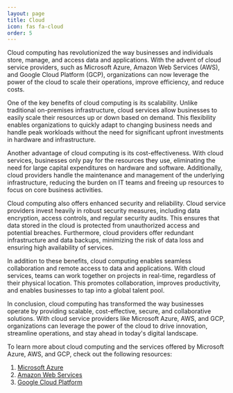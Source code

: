 ```yaml
---
layout: page
title: Cloud
icon: fas fa-cloud
order: 5
---
```


Cloud computing has revolutionized the way businesses and individuals store, manage, and access data and applications. With the advent of cloud service providers, such as Microsoft Azure, Amazon Web Services (AWS), and Google Cloud Platform (GCP), organizations can now leverage the power of the cloud to scale their operations, improve efficiency, and reduce costs.

One of the key benefits of cloud computing is its scalability. Unlike traditional on-premises infrastructure, cloud services allow businesses to easily scale their resources up or down based on demand. This flexibility enables organizations to quickly adapt to changing business needs and handle peak workloads without the need for significant upfront investments in hardware and infrastructure.

Another advantage of cloud computing is its cost-effectiveness. With cloud services, businesses only pay for the resources they use, eliminating the need for large capital expenditures on hardware and software. Additionally, cloud providers handle the maintenance and management of the underlying infrastructure, reducing the burden on IT teams and freeing up resources to focus on core business activities.

Cloud computing also offers enhanced security and reliability. Cloud service providers invest heavily in robust security measures, including data encryption, access controls, and regular security audits. This ensures that data stored in the cloud is protected from unauthorized access and potential breaches. Furthermore, cloud providers offer redundant infrastructure and data backups, minimizing the risk of data loss and ensuring high availability of services.

In addition to these benefits, cloud computing enables seamless collaboration and remote access to data and applications. With cloud services, teams can work together on projects in real-time, regardless of their physical location. This promotes collaboration, improves productivity, and enables businesses to tap into a global talent pool.

In conclusion, cloud computing has transformed the way businesses operate by providing scalable, cost-effective, secure, and collaborative solutions. With cloud service providers like Microsoft Azure, AWS, and GCP, organizations can leverage the power of the cloud to drive innovation, streamline operations, and stay ahead in today's digital landscape.

To learn more about cloud computing and the services offered by Microsoft Azure, AWS, and GCP, check out the following resources:

1. [Microsoft Azure](/posts/cloud/azure.html)
2. [Amazon Web Services](/posts/cloud/aws.html)
3. [Google Cloud Platform](/posts/cloud/gcp.html)
